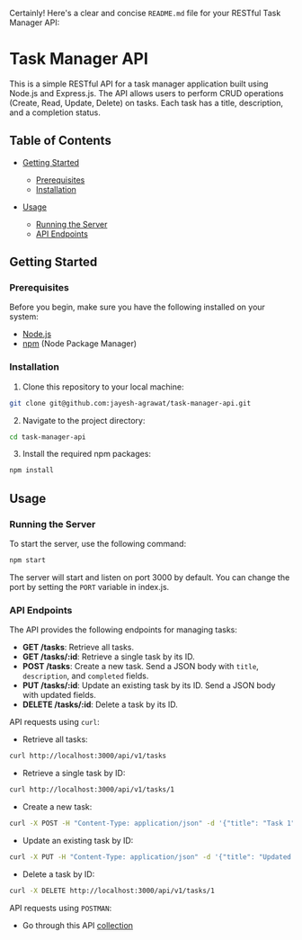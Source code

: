 Certainly! Here's a clear and concise `README.md` file for your RESTful Task Manager API:

# Task Manager API

This is a simple RESTful API for a task manager application built using Node.js and Express.js. The API allows users to perform CRUD operations (Create, Read, Update, Delete) on tasks. Each task has a title, description, and a completion status.

## Table of Contents

- [Getting Started](#getting-started)
   - [Prerequisites](#prerequisites)
   - [Installation](#installation)

- [Usage](#usage)
   - [Running the Server](#running-the-server)
   - [API Endpoints](#api-endpoints)

## Getting Started

### Prerequisites

Before you begin, make sure you have the following installed on your system:

- [Node.js](https://nodejs.org/)
- [npm](https://www.npmjs.com/) (Node Package Manager)

### Installation

1. Clone this repository to your local machine:

```bash
git clone git@github.com:jayesh-agrawat/task-manager-api.git
```

2. Navigate to the project directory:

```bash
cd task-manager-api
```

3. Install the required npm packages:

```bash
npm install
```

## Usage

### Running the Server

To start the server, use the following command:

```bash
npm start
```

The server will start and listen on port 3000 by default. You can change the port by setting the `PORT` variable in index.js.

### API Endpoints

The API provides the following endpoints for managing tasks:

- **GET /tasks**: Retrieve all tasks.
- **GET /tasks/:id**: Retrieve a single task by its ID.
- **POST /tasks**: Create a new task. Send a JSON body with `title`, `description`, and `completed` fields.
- **PUT /tasks/:id**: Update an existing task by its ID. Send a JSON body with updated fields.
- **DELETE /tasks/:id**: Delete a task by its ID.

API requests using `curl`:

- Retrieve all tasks:

```bash
curl http://localhost:3000/api/v1/tasks
```

- Retrieve a single task by ID:

```bash
curl http://localhost:3000/api/v1/tasks/1
```

- Create a new task:

```bash
curl -X POST -H "Content-Type: application/json" -d '{"title": "Task 1", "description": "Description for Task 1", "flag": false}' http://localhost:3000/api/v1/tasks
```

- Update an existing task by ID:

```bash
curl -X PUT -H "Content-Type: application/json" -d '{"title": "Updated Task 1", "description": "Updated Description", "flag": true}' http://localhost:3000/api/v1/tasks/1
```

- Delete a task by ID:

```bash
curl -X DELETE http://localhost:3000/api/v1/tasks/1
```

API requests using `POSTMAN`:

- Go through this API [collection](/collections/Task_Manager_API.postman_collection.json)
